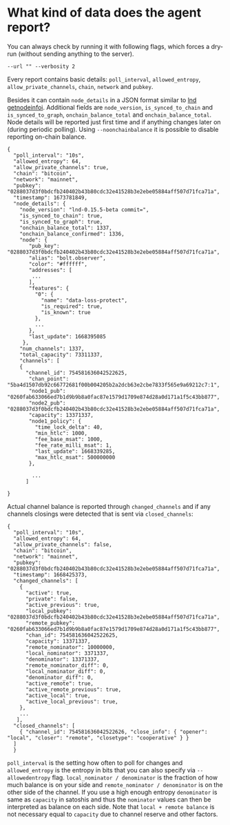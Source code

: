 # What kind of data does the agent report?

You can always check by running it with following flags, which forces a dry-run (without sending anything to the server).

```
--url "" --verbosity 2
```

Every report contains basic details: `poll_interval`, `allowed_entropy`, `allow_private_channels`, `chain`, `network` and `pubkey`.

Besides it can contain `node_details` in a JSON format similar to [lnd getnodeinfoi](https://lightning.engineering/api-docs/api/lnd/lightning/get-node-info).
Additional fields are `node_version`, `is_synced_to_chain` and `is_synced_to_graph`, `onchain_balance_total` and `onchain_balance_total`. Node details will be reported just first time and if anything changes later on (during periodic polling).
Using `--noonchainbalance` it is possible to disable reporting on-chain balance.

```
{
  "poll_interval": "10s",
  "allowed_entropy": 64,
  "allow_private_channels": true,
  "chain": "bitcoin",
  "network": "mainnet",
  "pubkey": "0288037d3f0bdcfb240402b43b80cdc32e41528b3e2ebe05884aff507d71fca71a",
  "timestamp": 1673781849,
  "node_details": {
    "node_version": "lnd-0.15.5-beta commit=",
    "is_synced_to_chain": true,
    "is_synced_to_graph": true,
    "onchain_balance_total": 1337,
    "onchain_balance_confirmed": 1336,
    "node": {
       "pub_key": "0288037d3f0bdcfb240402b43b80cdc32e41528b3e2ebe05884aff507d71fca71a",
       "alias": "bolt.observer",
       "color": "#ffffff",
       "addresses": [
        ...
       ],
       "features": {
         "0": {
           "name": "data-loss-protect",
           "is_required": true,
           "is_known": true
         },
         ...
       },
       "last_update": 1668395085
     },
    "num_channels": 1337,
    "total_capacity": 73311337,
    "channels": [
    {
      "channel_id": 754581636042522625,
       "chan_point": "5ba4d1507db92c66772681f00b004205b2a2dcb63e2cbe7833f565e9a69212c7:1",
       "node1_pub": "0260fab633066ed7b1d9b9b8a0fac87e1579d1709e874d28a0d171a1f5c43bb877",
       "node2_pub": "0288037d3f0bdcfb240402b43b80cdc32e41528b3e2ebe05884aff507d71fca71a",
       "capacity": 13371337,
       "node1_policy": {
         "time_lock_delta": 40,
         "min_htlc": 1000,
         "fee_base_msat": 1000,
         "fee_rate_milli_msat": 1,
         "last_update": 1668339285,
         "max_htlc_msat": 500000000
       },

        ...
      ]

}
```

Actual channel balance is reported through `changed_channels` and if any channels closings were detected that is sent via `closed_channels`:

```
{
  "poll_interval": "10s",
  "allowed_entropy": 64,
  "allow_private_channels": false,
  "chain": "bitcoin",
  "network": "mainnet",
  "pubkey": "0288037d3f0bdcfb240402b43b80cdc32e41528b3e2ebe05884aff507d71fca71a",
  "timestamp": 1668425373,
  "changed_channels": [
    {
      "active": true,
      "private": false,
      "active_previous": true,
      "local_pubkey": "0288037d3f0bdcfb240402b43b80cdc32e41528b3e2ebe05884aff507d71fca71a",
      "remote_pubkey": "0260fab633066ed7b1d9b9b8a0fac87e1579d1709e874d28a0d171a1f5c43bb877",
      "chan_id": 754581636042522625,
      "capacity": 13371337,
      "remote_nominator": 10000000,
      "local_nominator": 3371337,
      "denominator": 13371337,
      "remote_nominator_diff": 0,
      "local_nominator_diff": 0,
      "denominator_diff": 0,
      "active_remote": true,
      "active_remote_previous": true,
      "active_local": true,
      "active_local_previous": true,
    },
    ...
   ],
  "closed_channels": [
    { "channel_id": 754581636042522626, "close_info": { "opener": "local", "closer": "remote", "closetype": "cooperative" } }
  ]
  }
```

`poll_interval` is the setting how often to poll for changes and `allowed_entropy` is the entropy in bits that you can also specify via `--allowedentropy` flag.
`local_nominator / denominator` is the fraction of how much balance is on your side and `remote_nominator / denominator` is on the other side of the channel.
If you use a high enough entropy `denominator` is same as `capacity` in satoshis and thus the `nominator` values can then be interpreted as balance on each side.
Note that `local + remote balance` is not necessary equal to `capacity` due to channel reserve and other factors.
